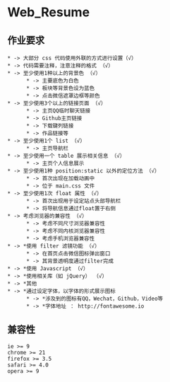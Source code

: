 <!--
 * -> Author : Akko
 * -> Date : 2020-04-17 17:28:44
 * -> LastEditTime : 2020-04-23 20:45:33
 * -> LastEditors : Akko
 * -> Description : 
 * -> FilePath : \My-Resume\README.md
 * -> Copyright  © 2020 Akko All rights reserved.
 -->
# Web_Resume
## 作业要求
    * -> 大部分 css 代码使用外联的方式进行设置（√）
    * -> 代码需要注释，注意注释的格式 （√）
    * -> 至少使用1种以上的背景色 （√）
          * -> 主要底色为白色
          * -> 板块等背景色设为蓝色
          * -> 点击微信遮罩边框等颜色
    * -> 至少使用3个以上的链接页面 （√）
          * -> 主页QQ临时聊天链接
          * -> Github主页链接
          * -> 下载键列链接
          * -> 作品链接等
    * -> 至少使用1个 list （√）
          * -> 主页导航栏
    * -> 至少使用一个 table 展示相关信息 （√）
          * -> 主页个人信息展示
    * -> 至少使用1种 position:static 以外的定位方法 （√）
          * -> 首次出现在加载动画中
          * -> 位于 main.css 文件
    * -> 至少使用1次 float 属性 （√）
          * -> 首次出现用于设定站点头部导航栏
          * -> 将导航信息通过float置于右侧
    * -> 考虑浏览器的兼容性 （√）
          * -> 考虑不同尺寸浏览器兼容性
          * -> 考虑不同内核浏览器兼容性
          * -> 考虑手机浏览器兼容性
    * -> *使用 filter 滤镜功能 （√）
          * -> 在首页点击微信图标弹出窗口
          * -> 其背景透明度通过filter完成
    * -> *使用 Javascript （√）
    * -> *使用相关库（如 jQuery） （√）
    * -> *其他
    * -> *通过设定字体，以字体的形式展示图标
          * -> *涉及到的图标有QQ，Wechat，Github，Video等
          * -> *字体地址 ： http://fontawesome.io
## 兼容性
    ie >= 9
    chrome >= 21
    firefox >= 3.5
    safari >= 4.0
    opera >= 9